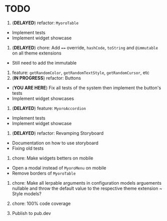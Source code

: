 # TODO

1. (**DELAYED**) refactor: `MyoroTable`

- Implement tests
- Implement widget showcase

1. (**DELAYED**) chore: Add `==` override, `hashCode`, `toString` and `@immutable` on all theme extensions

- Still need to add the immutable

1. feature: `getRandomColor`, `getRandomTextStyle`, `getRandomCursor`, etc
1. (**IN PROGRESS**) refactor: Buttons

- (**YOU ARE HERE**) Fix all tests of the system then implement the button's tests
- Implement widget showcases

1. (**DELAYED**) feature: `MyoroAccordion`

- Implement tests
- Implement widget showcase

1. (**DELAYED**) refactor: Revamping Storyboard

- Documentation on how to use storyboard
- Fixing old tests

1. chore: Make widgets betters on mobile

- Open a modal instead of `MyoroMenu` on mobile
- Remove borders of `MyoroTable`

1. chore: Make all lerpable arguments in configuration models arguements nullable and throw the default value to the respective theme extension ~ Style models?

1. chore: 100% code coverage
1. Publish to pub.dev
